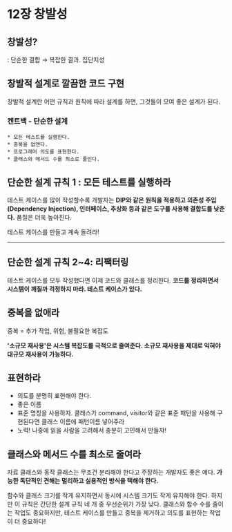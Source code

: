 # 12장 창발성

## 창발성?

: 단순한 결합 → 복잡한 결과. 집단지성

## 창발적 설계로 깔끔한 코드 구현

창발적 설계란 어떤 규칙과 원칙에 따라 설계를 하면, 그것들이 모여 좋은 설계가 된다.

### 켄트백 - 단순한 설계

```
* 모든 테스트를 실행한다.
* 중복을 없앤다.
* 프로그래머 의도를 표현한다.
* 클래스와 메서드 수를 최소로 줄인다.
```

## 단순한 설계 규칙 1 : ****모든 테스트를 실행하라****

테스트 케이스를 많이 작성할수록 개발자는 **DIP와 같은 원칙을 적용하고 의존성 주입(Dependency Injection), 인터페이스, 추상화 등과 같은 도구를 사용해 결합도를 낮춘다.** 품질은 더욱 높아진다.

테스트 케이스를 만들고 계속 돌려라!

 ****

## ****단순한 설계 규칙 2~4: 리팩터링****

테스트 케이스를 모두 작성했다면 이제 코드와 클래스를 정리한다. **코드를 정리하면서 시스템이 깨질까 걱정하지 마라. 테스트 케이스가 있다.**

## ****중복을 없애라****

중복 = 추가 작업, 위험, 불필요한 복잡도 

**'소규모 재사용'은 시스템 복잡도를 극적으로 줄여준다. 소규모 재사용을 제대로 익혀야 대규모 재사용이 가능하다.**

## 표현하라

- 의도를 분명히 표현해야 한다.
- 좋은 이름
- 표준 명칭을 사용하자. 클래스가 command, visitor와 같은 표준 패턴을 사용해 구현된다면 클래스 이름에 패턴이름 넣어주라
- 노력! 나중에 읽을 사람을 고려해서 충분히 고민해서 만들쟈!

## 클래스와 메서드 수를 최소로 줄여라

자료 클래스와 동작 클래스는 무조건 분리해야 한다고 주장하는 개발자도 좋은 예다. **가능한 독단적인 견해는 멀리하고 실용적인 방식을 택해야 한다.**

함수와 클래스 크기를 작게 유지하면서 동시에 시스템 크기도 작게 유지해야 한다. 
하지만 이 규칙은 간단한 설계 규칙 네 개 중 우선순위가 가장 낮다. 
클래스와 함수 수를 줄이는 작업도 중요하지만, 테스트 케이스를 만들고 중복을 제거하고 의도를 표현하는 작업이 더 중요하다!